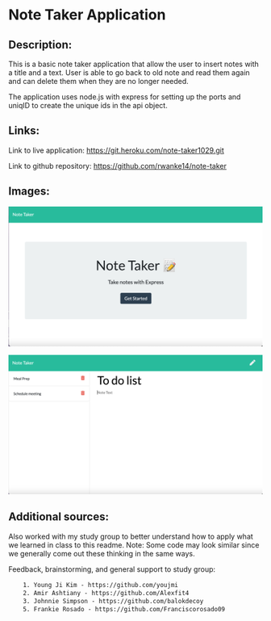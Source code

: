 # Note Taker Application

## Description:
This is a basic note taker application that allow the user to insert notes with a title and a text. User is able to go back to old note and read them again and can delete them when they are no longer needed. 

The application uses node.js with express for setting up the ports and uniqID to create the unique ids in the api object. 

## Links:

Link to live application: https://git.heroku.com/note-taker1029.git

Link to github repository: https://github.com/rwanke14/note-taker

## Images:

![Note Taker Home Page](./Develop/images/homepage.png)

![Note Taker Notes Page](./Develop/images/notespage.png)

## Additional sources:

Also worked with my study group to better understand how to apply what we learned in class to this readme. Note: Some code may look similar since we generally come out these thinking in the same ways. 

Feedback, brainstorming, and general support to study group:

        1. Young Ji Kim - https://github.com/youjmi
        2. Amir Ashtiany - https://github.com/Alexfit4
        3. Johnnie Simpson - https://github.com/balokdecoy
        5. Frankie Rosado - https://github.com/Franciscorosado09

